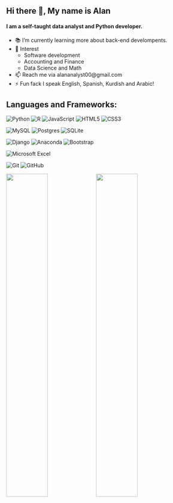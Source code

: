 ## Hi there 👋, My name is Alan
#### I am a self-taught data analyst and Python developer.

<ul>
  <li>📚 I’m currently learning more about back-end develompents.</li>
  <li>🧐 Interest
    <ul>
  <li>Software development</li>
  <li>Accounting and Finance</li>
  <li>Data Science and Math</li>
    </ul>
  </li>
  <li>📫 Reach me via alananalyst00@gmail.com</li>
  <li>⚡ Fun fack I speak English, Spanish, Kurdish and Arabic!</li>
</ul>


## Languages and Frameworks:
![Python](https://img.shields.io/badge/python-3670A0?style=for-the-badge&logo=python&logoColor=ffdd54)
![R](https://img.shields.io/badge/r-%23276DC3.svg?style=for-the-badge&logo=r&logoColor=white)
![JavaScript](https://img.shields.io/badge/javascript-%23323330.svg?style=for-the-badge&logo=javascript&logoColor=%23F7DF1E)
![HTML5](https://img.shields.io/badge/html5-%23E34F26.svg?style=for-the-badge&logo=html5&logoColor=white)
![CSS3](https://img.shields.io/badge/css3-%231572B6.svg?style=for-the-badge&logo=css3&logoColor=white)

![MySQL](https://img.shields.io/badge/mysql-%2300f.svg?style=for-the-badge&logo=mysql&logoColor=white)
![Postgres](https://img.shields.io/badge/postgres-%23316192.svg?style=for-the-badge&logo=postgresql&logoColor=white)
![SQLite](https://img.shields.io/badge/sqlite-%2307405e.svg?style=for-the-badge&logo=sqlite&logoColor=white)

![Django](https://img.shields.io/badge/django-%23092E20.svg?style=for-the-badge&logo=django&logoColor=white)
![Anaconda](https://img.shields.io/badge/Anaconda-%2344A833.svg?style=for-the-badge&logo=anaconda&logoColor=white)
![Bootstrap](https://img.shields.io/badge/bootstrap-%238511FA.svg?style=for-the-badge&logo=bootstrap&logoColor=white)

![Microsoft Excel](https://img.shields.io/badge/Microsoft_Excel-217346?style=for-the-badge&logo=microsoft-excel&logoColor=white)

![Git](https://img.shields.io/badge/git-%23F05033.svg?style=for-the-badge&logo=git&logoColor=white)
![GitHub](https://img.shields.io/badge/github-%23121011.svg?style=for-the-badge&logo=github&logoColor=white)

<div>
<img align='left' width='47%' src='https://github-readme-stats.vercel.app/api?username=Alan-Analyst&show_icons=true&theme=radical'/>
<img align='left' width='47%' src='https://github-readme-stats.vercel.app/api/top-langs/?username=Alan-Analyst&layout=compact)](https://github.com/anuraghazra/github-readme-stats'/>
</div>

